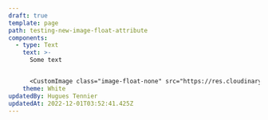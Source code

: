 ```yaml
---
draft: true
template: page
path: testing-new-image-float-attribute
components:
  - type: Text
    text: >-
      Some text


      <CustomImage class="image-float-none" src="https://res.cloudinary.com/vendia/image/upload/f_auto,q_auto/v1669746437/li_oxqbbs.jpg" alt="Alt" title="" />
    theme: White
updatedBy: Hugues Tennier
updatedAt: 2022-12-01T03:52:41.425Z
---
```

